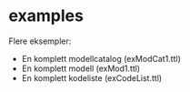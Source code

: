 # examples

Flere eksempler:
- En komplett modellcatalog (exModCat1.ttl)
- En komplett modell (exMod1.ttl)
- En komplett kodeliste (exCodeList.ttl)
